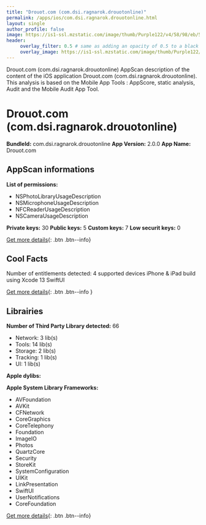 ```yaml
---
title: "Drouot.com (com.dsi.ragnarok.drouotonline)"
permalink: /apps/ios/com.dsi.ragnarok.drouotonline.html
layout: single
author_profile: false
image: https://is1-ssl.mzstatic.com/image/thumb/Purple122/v4/58/98/eb/5898eb07-3490-b4bb-86cf-a366078bf68a/AppIcondrouotonline-1x_U007emarketing-0-7-0-85-220.png/512x512bb.jpg
header: 
     overlay_filter: 0.5 # same as adding an opacity of 0.5 to a black background
     overlay_image: https://is1-ssl.mzstatic.com/image/thumb/Purple122/v4/58/98/eb/5898eb07-3490-b4bb-86cf-a366078bf68a/AppIcondrouotonline-1x_U007emarketing-0-7-0-85-220.png/512x512bb.jpg
---
```

Drouot.com (com.dsi.ragnarok.drouotonline) AppScan description of the content of the iOS application Drouot.com (com.dsi.ragnarok.drouotonline). This analysis is based on the Mobile App Tools : AppScore, static analysis, Audit and the Mobile Audit App Tool.

# Drouot.com (com.dsi.ragnarok.drouotonline)

**BundleId:** com.dsi.ragnarok.drouotonline
**App Version:** 2.0.0
**App Name:** Drouot.com


## AppScan informations 

**List of permissions:** 
- NSPhotoLibraryUsageDescription
- NSMicrophoneUsageDescription
- NFCReaderUsageDescription
- NSCameraUsageDescription
  
  
**Private keys:** 30
**Public keys:** 5
**Custom keys:** 7
**Low securit keys:** 0
  
[Get more details](/pricing.html){: .btn .btn--info}

## Cool Facts

Number of entitlements detected: 4
supported devices iPhone & iPad
build using Xcode 13
SwiftUI
  
[Get more details](/pricing.html){: .btn .btn--info }

## Librairies 
**Number of Third Party Library detected:** 66
- Network: 3 lib(s)
- Tools: 14 lib(s)
- Storage: 2 lib(s)
- Tracking: 1 lib(s)
- UI: 1 lib(s)


**Apple dylibs:**


**Apple System Library Frameworks:**
- AVFoundation
- AVKit
- CFNetwork
- CoreGraphics
- CoreTelephony
- Foundation
- ImageIO
- Photos
- QuartzCore
- Security
- StoreKit
- SystemConfiguration
- UIKit
- LinkPresentation
- SwiftUI
- UserNotifications
- CoreFoundation


  
[Get more details](/pricing.html){: .btn .btn--info}

